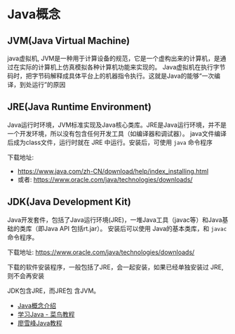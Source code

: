 # Java概念

## JVM(Java Virtual Machine)

java虚拟机, JVM是一种用于计算设备的规范，它是一个虚构出来的计算机，是通过在实际的计算机上仿真模拟各种计算机功能来实现的。
Java虚拟机在执行字节码时，把字节码解释成具体平台上的机器指令执行。这就是Java的能够“一次编译，到处运行”的原因

## JRE(Java Runtime Environment)

Java运行时环境，JVM标准实现及Java核心类库。JRE是Java运行环境，并不是一个开发环境，所以没有包含任何开发工具（如编译器和调试器）。
java文件编译后成为class文件，运行时就在 JRE 中运行。安装后，可使用 `java` 命令程序

下载地址:

- https://www.java.com/zh-CN/download/help/index_installing.html
- 或者: https://www.oracle.com/java/technologies/downloads/

## JDK(Java Development Kit)

Java开发套件，包括了Java运行环境(JRE)，一堆Java工具（javac等）和Java基础的类库（即Java API 包括rt.jar）。
安装后可以使用 Java的基本类库，和 `javac` 命令程序。

下载地址: https://www.oracle.com/java/technologies/downloads/

下载的软件安装程序，一般包括了JRE，会一起安装，如果已经单独安装过 JRE, 则不会再安装

JDK包含JRE，而JRE包 含JVM。

- [Java概念介绍](https://docs.oracle.com/javase/8/docs/)
- [学习Java - 菜鸟教程](https://www.runoob.com/java/java-tutorial.html)
- [廖雪峰Java教程](https://www.liaoxuefeng.com/wiki/1252599548343744)
